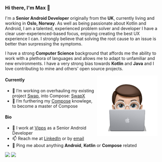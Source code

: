 ### Hi there, I'm Max 👋

I'm a **Senior Android Developer** originally from the **UK**, currently living and working in **Oslo, Norway**. As well as being passionate about Kotlin and Android, I am a talented, experienced problem solver and developer I have a clear user-experienced-based focus, enjoying creating the best UX experience I can. I strongly believe that solving the root cause to an issue is better than surpressing the symptoms.

I have a strong **Computer Science** background that affords me the ability to work with a plethora of languages and allows me to adapt to unfamiliar and new environments. I have a very strong bias towards **Kotlin** and **Java** and I love contributing to mine and others' open source projects.

<img align="right" src="https://raw.githubusercontent.com/maxhvesser/maxhvesser/main/avatar_working.png" width="200">

#### Currently

- 🔭 I’m working on overhauling my existing project [Swap](https://github.com/maxhvesser/swap-android), into Compose:  [SwapX](https://github.com/maxhvesser/swapx-android)
- 🌱 I’m furthering my [Compose](https://developer.android.com/jetpack/compose) knowlege, to become a master of Compose

#### Bio 

- 🏢 I work at [Vipps](https://vipps.no) as a Senior Android Developer
- 📫 Reach me at [LinkedIn](https://www.linkedin.com/in/maximilian-hvesser-lewis-4730a91b4/) or by [email](mailto:maxhvesser@gmail.com)
- 💬 Ping me about anything **Android**, **Kotlin** or **Compose** related

<p align="left">
  <img src ="https://github-readme-stats.vercel.app/api?username=maxhvesser&show_icons=true&count_private=true&theme=default&hide_border=true&hide=issues,contribs&include_all_commits=true">
  <img align="top" src ="https://github-readme-stats.vercel.app/api/top-langs/?username=maxhvesser&layout=compact&hide_border=true&langs_count=10&theme=default">
</p>
